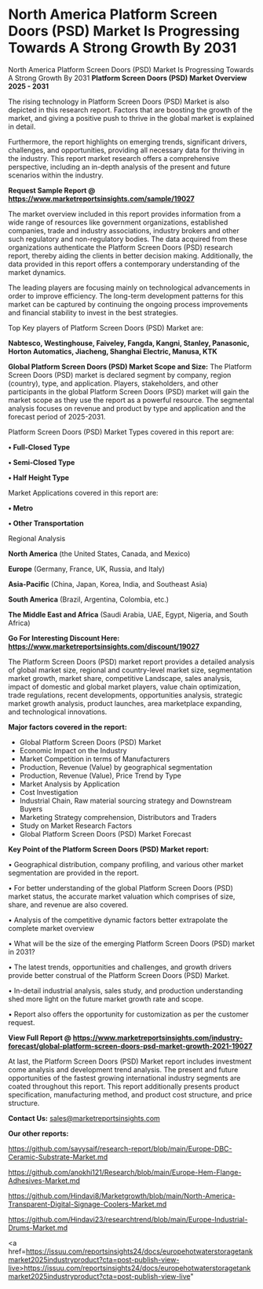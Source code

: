 # North America Platform Screen Doors (PSD) Market Is Progressing Towards A Strong Growth By 2031
North America Platform Screen Doors (PSD) Market Is Progressing Towards A Strong Growth By 2031
<Strong> Platform Screen Doors (PSD) Market Overview 2025 - 2031</strong>

The rising technology in Platform Screen Doors (PSD) Market is also depicted in this research report. Factors that are boosting the growth of the market, and giving a positive push to thrive in the global market is explained in detail.

Furthermore, the report highlights on emerging trends, significant drivers, challenges, and opportunities, providing all necessary data for thriving in the industry. This report market research offers a comprehensive perspective, including an in-depth analysis of the present and future scenarios within the industry.

<strong>Request Sample Report @ <a href=https://www.marketreportsinsights.com/sample/19027>https://www.marketreportsinsights.com/sample/19027</a></strong>

The market overview included in this report provides information from a wide range of resources like government organizations, established companies, trade and industry associations, industry brokers and other such regulatory and non-regulatory bodies. The data acquired from these organizations authenticate the Platform Screen Doors (PSD) research report, thereby aiding the clients in better decision making. Additionally, the data provided in this report offers a contemporary understanding of the market dynamics.

The leading players are focusing mainly on technological advancements in order to improve efficiency. The long-term development patterns for this market can be captured by continuing the ongoing process improvements and financial stability to invest in the best strategies.

Top Key players of Platform Screen Doors (PSD) Market are:

<strong>Nabtesco, Westinghouse, Faiveley, Fangda, Kangni, Stanley, Panasonic, Horton Automatics, Jiacheng, Shanghai Electric, Manusa, KTK</strong>

<strong><b>Global Platform Screen Doors (PSD) Market Scope and Size:</b></strong>
The Platform Screen Doors (PSD) market is declared segment by company, region (country), type, and application. Players, stakeholders, and other participants in the global Platform Screen Doors (PSD) market will gain the market scope as they use the report as a powerful resource. The segmental analysis focuses on revenue and product by type and application and the forecast period of 2025-2031.

Platform Screen Doors (PSD) Market Types covered in this report are:

<strong>• Full-Closed Type

• Semi-Closed Type

• Half Height Type</strong>

Market Applications covered in this report are:

<strong>• Metro

• Other Transportation</strong> 

Regional Analysis

<strong>North America</strong> (the United States, Canada, and Mexico)

<strong>Europe</strong> (Germany, France, UK, Russia, and Italy)

<strong>Asia-Pacific</strong> (China, Japan, Korea, India, and Southeast Asia)

<strong>South America</strong> (Brazil, Argentina, Colombia, etc.)

<strong>The Middle East and Africa</strong> (Saudi Arabia, UAE, Egypt, Nigeria, and South Africa)

<strong>Go For Interesting Discount Here: <a href=https://www.marketreportsinsights.com/discount/19027>https://www.marketreportsinsights.com/discount/19027</a></strong>

The Platform Screen Doors (PSD) market report provides a detailed analysis of global market size, regional and country-level market size, segmentation market growth, market share, competitive Landscape, sales analysis, impact of domestic and global market players, value chain optimization, trade regulations, recent developments, opportunities analysis, strategic market growth analysis, product launches, area marketplace expanding, and technological innovations.

<strong><b>Major factors covered in the report:</b></strong>
<ul>
  <li>Global Platform Screen Doors (PSD) Market </li>
  <li>Economic Impact on the Industry</li>
  <li>Market Competition in terms of Manufacturers</li>
  <li>Production, Revenue (Value) by geographical segmentation</li>
  <li>Production, Revenue (Value), Price Trend by Type</li>
  <li>Market Analysis by Application</li>
  <li>Cost Investigation</li>
  <li>Industrial Chain, Raw material sourcing strategy and Downstream Buyers</li>
  <li>Marketing Strategy comprehension, Distributors and Traders</li>
  <li>Study on Market Research Factors</li>
  <li>Global Platform Screen Doors (PSD) Market Forecast</li>
</ul>

<strong><b>Key Point of the Platform Screen Doors (PSD) Market report:</b></strong>

• Geographical distribution, company profiling, and various other market segmentation are provided in the report.

• For better understanding of the global Platform Screen Doors (PSD) market status, the accurate market valuation which comprises of size, share, and revenue are also covered.

• Analysis of the competitive dynamic factors better extrapolate the complete market overview

• What will be the size of the emerging Platform Screen Doors (PSD) market in 2031?

• The latest trends, opportunities and challenges, and growth drivers provide better construal of the Platform Screen Doors (PSD) Market.

• In-detail industrial analysis, sales study, and production understanding shed more light on the future market growth rate and scope.

• Report also offers the opportunity for customization as per the customer request.

<strong><b>View Full Report @ <a href=https://www.marketreportsinsights.com/industry-forecast/global-platform-screen-doors-psd-market-growth-2021-19027>https://www.marketreportsinsights.com/industry-forecast/global-platform-screen-doors-psd-market-growth-2021-19027</a></b></strong>


At last, the Platform Screen Doors (PSD) Market report includes investment come analysis and development trend analysis. The present and future opportunities of the fastest growing international industry segments are coated throughout this report. This report additionally presents product specification, manufacturing method, and product cost structure, and price structure.

<strong>Contact Us:</strong>
sales@marketreportsinsights.com

<strong>Our other reports:</strong>

<a href=https://github.com/sayysaif/research-report/blob/main/Europe-DBC-Ceramic-Substrate-Market.md>https://github.com/sayysaif/research-report/blob/main/Europe-DBC-Ceramic-Substrate-Market.md</a>

<a href=https://github.com/anokhi121/Research/blob/main/Europe-Hem-Flange-Adhesives-Market.md>https://github.com/anokhi121/Research/blob/main/Europe-Hem-Flange-Adhesives-Market.md</a>

<a href=https://github.com/Hindavi8/Marketgrowth/blob/main/North-America-Transparent-Digital-Signage-Coolers-Market.md>https://github.com/Hindavi8/Marketgrowth/blob/main/North-America-Transparent-Digital-Signage-Coolers-Market.md</a>

<a href=https://github.com/Hindavi23/researchtrend/blob/main/Europe-Industrial-Drums-Market.md>https://github.com/Hindavi23/researchtrend/blob/main/Europe-Industrial-Drums-Market.md</a>

<a href=https://issuu.com/reportsinsights24/docs/europehotwaterstoragetankmarket2025industryproduct?cta=post-publish-view-live>https://issuu.com/reportsinsights24/docs/europehotwaterstoragetankmarket2025industryproduct?cta=post-publish-view-live</a>"
